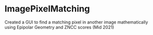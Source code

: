 # ImagePixelMatching
Created a GUI to find a matching pixel in another image mathematically using Epipolar Geometry and ZNCC scores (Mid 2021)
